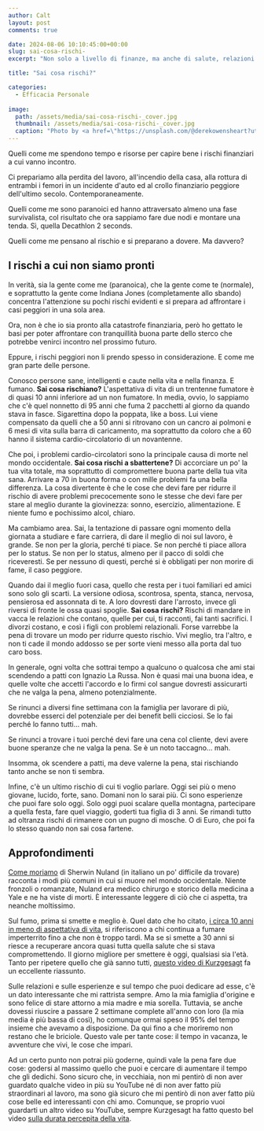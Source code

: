 ```yaml
---
author: Calt
layout: post
comments: true

date: 2024-08-06 10:10:45:00+00:00  
slug: sai-cosa-rischi-
excerpt: "Non solo a livello di finanze, ma anche di salute, relazioni ed esperienze"

title: "Sai cosa rischi?"

categories:
  - Efficacia Personale
  
image:
  path: /assets/media/sai-cosa-rischi-_cover.jpg
  thumbnail: /assets/media/sai-cosa-rischi-_cover.jpg
  caption: "Photo by <a href=\"https://unsplash.com/@derekowensheart?utm_content=creditCopyText&utm_medium=referral&utm_source=unsplash\">Derek Owens</a>"
---
```


Quelli come me spendono tempo e risorse per capire bene i rischi finanziari a cui vanno incontro.

Ci prepariamo alla perdita del lavoro, all'incendio della casa, alla rottura di entrambi i femori in un incidente d'auto ed al crollo finanziario peggiore dell'ultimo secolo. Contemporaneamente.

Quelli come me sono paranoici ed hanno attraversato almeno una fase survivalista, col risultato che ora sappiamo fare due nodi e montare una tenda. Sì, quella Decathlon 2 seconds.

Quelli come me pensano al rischio e si preparano a dovere. Ma davvero?

## I rischi a cui non siamo pronti

In verità, sia la gente come me (paranoica), che la gente come te (normale), e soprattutto la gente come Indiana Jones (completamente allo sbando) concentra l'attenzione su pochi rischi evidenti e si prepara ad affrontare i casi peggiori in una sola area.

Ora, non è che io sia pronto alla catastrofe finanziaria, però ho gettato le basi per poter affrontare con tranquillità buona parte dello sterco che potrebbe venirci incontro nel prossimo futuro. 

Eppure, i rischi peggiori non li prendo spesso in considerazione. E come me gran parte delle persone. 

Conosco persone sane, intelligenti e caute nella vita e nella finanza. E fumano. **Sai cosa rischiano?** L'aspettativa di vita di un trentenne fumatore è di quasi 10 anni inferiore ad un non fumatore. In media, ovvio, lo sappiamo che c'è quel nonnetto di 95 anni che fuma 2 pacchetti al giorno da quando stava in fasce. Sigarettina dopo la poppata, like a boss. Lui viene compensato da quelli che a 50 anni si ritrovano con un cancro ai polmoni e 6 mesi di vita sulla barra di caricamento, ma soprattutto da coloro che a 60 hanno il sistema cardio-circolatorio di un novantenne.

Che poi, i problemi cardio-circolatori sono la principale causa di morte nel mondo occidentale. **Sai cosa rischi a sbattertene?** Di accorciare un po' la tua vita totale, ma soprattutto di compromettere buona parte della tua vita sana. Arrivare a 70 in buona forma o con mille problemi fa una bella differenza. La cosa divertente è che le cose che devi fare per ridurre il rischio di avere problemi precocemente sono le stesse che devi fare per stare al meglio durante la giovinezza: sonno, esercizio, alimentazione. E niente fumo e pochissimo alcol, chiaro.

Ma cambiamo area. Sai, la tentazione di passare ogni momento della giornata a studiare e fare carriera, di dare il meglio di noi sul lavoro, è grande. Se non per la gloria, perché ti piace. Se non perché ti piace allora per lo status. Se non per lo status, almeno per il pacco di soldi che riceveresti. Se per nessuno di questi, perché si è obbligati per non morire di fame, il caso peggiore. 

Quando dai il meglio fuori casa, quello che resta per i tuoi familiari ed amici sono solo gli scarti. La versione odiosa, scontrosa, spenta, stanca, nervosa, pensierosa ed assonnata di te. A loro dovresti dare l'arrosto, invece gli riversi di fronte le ossa quasi spoglie. **Sai cosa rischi?** Rischi di mandare in vacca le relazioni che contano, quelle per cui, ti racconti, fai tanti sacrifici. I divorzi costano, e così i figli con problemi relazionali. Forse varrebbe la pena di trovare un modo per ridurre questo rischio. Vivi meglio, tra l'altro, e non ti cade il mondo addosso se per sorte vieni messo alla porta dal tuo caro boss.

In generale, ogni volta che sottrai tempo a qualcuno o qualcosa che ami stai scendendo a patti con Ignazio La Russa. Non è quasi mai una buona idea, e quelle volte che accetti l'accordo e lo firmi col sangue dovresti assicurarti che ne valga la pena, almeno potenzialmente. 

Se rinunci a diversi fine settimana con la famiglia per lavorare di più, dovrebbe esserci del potenziale per dei benefit belli cicciosi. Se lo fai perché lo fanno tutti... mah. 

Se rinunci a trovare i tuoi perché devi fare una cena col cliente, devi avere buone speranze che ne valga la pena. Se è un noto taccagno... mah.

Insomma, ok scendere a patti, ma deve valerne la pena, stai rischiando tanto anche se non ti sembra.

Infine, c'è un ultimo rischio di cui ti voglio parlare. Oggi sei più o meno giovane, lucido, forte, sano. Domani non lo sarai più. Ci sono esperienze che puoi fare solo oggi. Solo oggi puoi scalare quella montagna, partecipare a quella festa, fare quel viaggio, goderti tua figlia di 3 anni. Se rimandi tutto ad oltranza rischi di rimanere con un pugno di mosche. O di Euro, che poi fa lo stesso quando non sai cosa fartene.

## Approfondimenti

[Come moriamo](https://amzn.to/3Wphn0O) di Sherwin Nuland (in italiano un po' difficile da trovare) racconta i modi più comuni in cui si muore nel mondo occidentale. Niente fronzoli o romanzate, Nuland era medico chirurgo e storico della medicina a Yale e ne ha viste di morti. È interessante leggere di ciò che ci aspetta, tra neanche moltissimo.

Sul fumo, prima si smette e meglio è. Quel dato che ho citato, [i circa 10 anni in meno di aspettativa di vita](https://www.bmj.com/content/345/bmj.e7093.short), si riferiscono a chi continua a fumare imperterrito fino a che non è troppo tardi. Ma se si smette a 30 anni si riesce a recuperare ancora quasi tutta quella salute che si stava compromettendo. Il giorno migliore per smettere è oggi, qualsiasi sia l'età. Tanto per ripetere quello che già sanno tutti, [questo video di Kurzgesagt](https://youtu.be/_rBPwu2uS-w?si=6qLxbfsGLrXIdPlH) fa un eccellente riassunto. 

Sulle relazioni e sulle esperienze e sul tempo che puoi dedicare ad esse, c'è un dato interessante che mi rattrista sempre. Amo la mia famiglia d'origine e sono felice di stare attorno a mia madre e mia sorella. Tuttavia, se anche dovessi riuscire a passare 2 settimane complete all'anno con loro (la mia media è più bassa di così), ho comunque ormai speso il 95% del tempo insieme che avevamo a disposizione. Da qui fino a che moriremo non restano che le briciole. Questo vale per tante cose: il tempo in vacanza, le avventure che vivi, le cose che impari. 

Ad un certo punto non potrai più goderne, quindi vale la pena fare due cose: godersi al massimo quello che puoi e cercare di aumentare il tempo che gli dedichi. Sono sicuro che, in vecchiaia, non mi pentirò di non aver guardato qualche video in più su YouTube né di non aver fatto più straordinari al lavoro, ma sono già sicuro che mi pentirò di non aver fatto più cose belle ed interessanti con chi amo. Comunque, se proprio vuoi guardarti un altro video su YouTube, sempre Kurzgesagt ha fatto questo bel video [sulla durata percepita della vita](https://www.youtube.com/watch?v=JXeJANDKwDc).